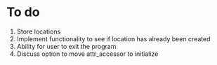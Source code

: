 
# To do

1. Store locations
2. Implement functionality to see if location has already been created
3. Ability for user to exit the program
4. Discuss option to move attr_accessor to initialize
